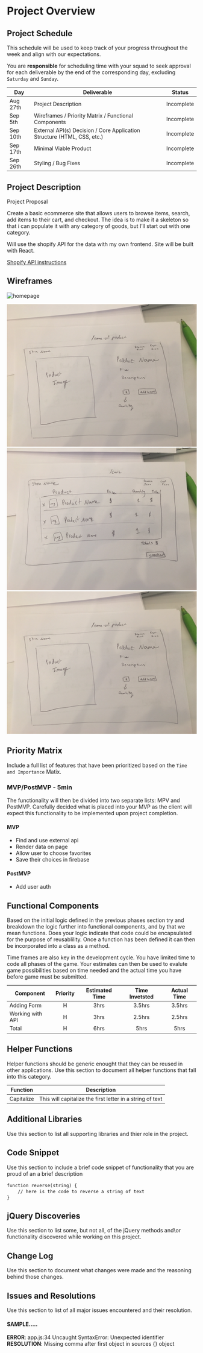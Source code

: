 # Project Overview

## Project Schedule

This schedule will be used to keep track of your progress throughout the week and align with our expectations.  

You are **responsible** for scheduling time with your squad to seek approval for each deliverable by the end of the corresponding day, excluding `Saturday` and `Sunday`.

|  Day | Deliverable | Status
|---|---| ---|
|Aug 27th| Project Description | Incomplete
|Sep 5th| Wireframes / Priority Matrix / Functional Components | Incomplete
|Sep 10th| External API(s) Decision / Core Application Structure (HTML, CSS, etc.) | Incomplete
|Sep 17th| Minimal Viable Product | Incomplete
|Sep 26th| Styling / Bug Fixes | Incomplete


## Project Description

Project Proposal

Create a basic ecommerce site that allows users to browse items, search, add items to their cart, and checkout. The idea is to make it a skeleton so that i can populate it with any category of goods, but I’ll start out with one category.

Will use the shopify API for the data with my own frontend. Site will be built with React.


[Shopify API instructions](https://help.shopify.com/en/api/custom-storefronts/js-buy-sdk)

## Wireframes


![homepage](https://github.com/TheLeoB/jsd-class-repo/blob/master/final-project-worksheet/home%20page.jpgg)

![product details](https://github.com/TheLeoB/jsd-class-repo/blob/master/final-project-worksheet/product%20details%20page.jpg)
![cart](https://github.com/TheLeoB/jsd-class-repo/blob/master/final-project-worksheet/cart.jpg)
![checkout](https://github.com/TheLeoB/jsd-class-repo/blob/master/final-project-worksheet/product%20details%20page.jpg)

## Priority Matrix

Include a full list of features that have been prioritized based on the `Time and Importance` Matix.  

### MVP/PostMVP - 5min

The functionality will then be divided into two separate lists: MPV and PostMVP.  Carefully decided what is placed into your MVP as the client will expect this functionality to be implemented upon project completion.  

#### MVP 

- Find and use external api 
- Render data on page 
- Allow user to choose favorites 
- Save their choices in firebase

#### PostMVP 

- Add user auth

## Functional Components

Based on the initial logic defined in the previous  phases section try and breakdown the logic further into functional components, and by that we mean functions.  Does your logic indicate that code could be encapsulated for the purpose of reusablility.  Once a function has been defined it can then be incorporated into a class as a method. 

Time frames are also key in the development cycle.  You have limited time to code all phases of the game.  Your estimates can then be used to evalute game possibilities based on time needed and the actual time you have before game must be submitted. 

| Component | Priority | Estimated Time | Time Invetsted | Actual Time |
| --- | :---: |  :---: | :---: | :---: |
| Adding Form | H | 3hrs| 3.5hrs | 3.5hrs |
| Working with API | H | 3hrs| 2.5hrs | 2.5hrs |
| Total | H | 6hrs| 5hrs | 5hrs |

## Helper Functions
Helper functions should be generic enought that they can be reused in other applications. Use this section to document all helper functions that fall into this category.

| Function | Description | 
| --- | :---: |  
| Capitalize | This will capitalize the first letter in a string of text | 

## Additional Libraries
 Use this section to list all supporting libraries and thier role in the project. 

## Code Snippet

Use this section to include a brief code snippet of functionality that you are proud of an a brief description  

```
function reverse(string) {
	// here is the code to reverse a string of text
}
```

## jQuery Discoveries
 Use this section to list some, but not all, of the jQuery methods and\or functionality discovered while working on this project.

## Change Log
 Use this section to document what changes were made and the reasoning behind those changes.  

## Issues and Resolutions
 Use this section to list of all major issues encountered and their resolution.

#### SAMPLE.....
**ERROR**: app.js:34 Uncaught SyntaxError: Unexpected identifier                                
**RESOLUTION**: Missing comma after first object in sources {} object
